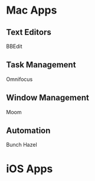 # 

# Mac Apps

## Text Editors

BBEdit

## Task Management

Omnifocus


## Window Management

Moom

## Automation

Bunch
Hazel


# iOS Apps
